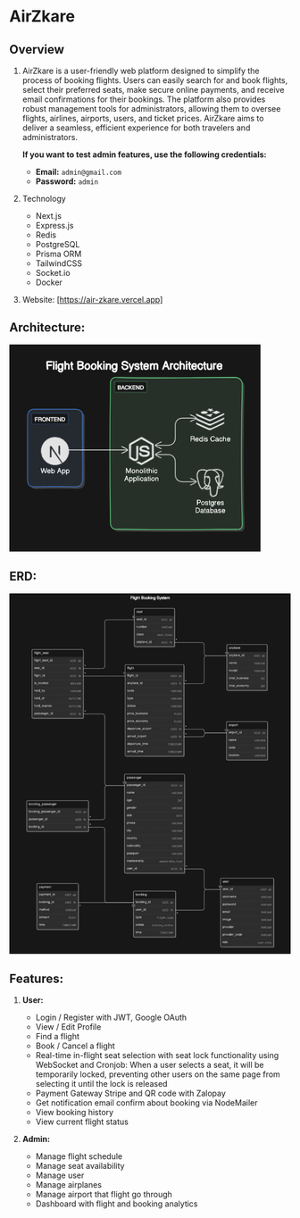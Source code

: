# AirZkare

## Overview
1. AirZkare is a user-friendly web platform designed to simplify the process of booking flights. Users can easily search for and book flights, select their preferred seats, make secure online payments, and receive email confirmations for their bookings. The platform also provides robust management tools for administrators, allowing them to oversee flights, airlines, airports, users, and ticket prices. AirZkare aims to deliver a seamless, efficient experience for both travelers and administrators.

    **If you want to test admin features, use the following credentials:**

    - **Email:** `admin@gmail.com`  
    - **Password:** `admin`

2. Technology
    - Next.js
    - Express.js
    - Redis
    - PostgreSQL
    - Prisma ORM
    - TailwindCSS
    - Socket.io
    - Docker

3. Website: [https://air-zkare.vercel.app]

## Architecture:
![alt text](uploads/architecture.png)

## ERD:
![alt text](uploads/erd.png)

## Features:

1. **User:**
    - Login / Register with JWT, Google OAuth
    - View / Edit Profile
    - Find a flight
    - Book / Cancel a flight
    - Real-time in-flight seat selection with seat lock functionality using WebSocket and Cronjob: When a user selects a seat, it will be temporarily locked, preventing other users on the same page from selecting it until the lock is released
    - Payment Gateway Stripe and QR code with Zalopay
    - Get notification email confirm about booking via NodeMailer
    - View booking history
    - View current flight status

2. **Admin:**
    - Manage flight schedule
    - Manage seat availability
    - Manage user
    - Manage airplanes
    - Manage airport that flight go through
    - Dashboard with flight and booking analytics
    
